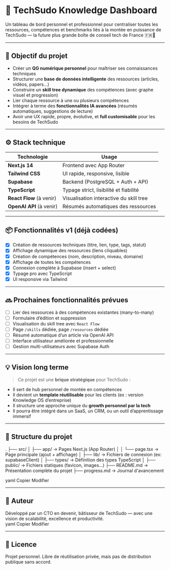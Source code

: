 # 🧠 TechSudo Knowledge Dashboard

Un tableau de bord personnel et professionnel pour centraliser toutes les ressources, compétences et benchmarks liés à la montée en puissance de TechSudo — la future plus grande boîte de conseil tech de France 🇫🇷🚀

---

## 🎯 Objectif du projet

- Créer un **QG numérique personnel** pour maîtriser ses connaissances techniques
- Structurer une **base de données intelligente** des ressources (articles, vidéos, papers…)
- Construire un **skill tree dynamique** des compétences (avec graphe visuel et progression)
- Lier chaque ressource à une ou plusieurs compétences
- Intégrer à terme des **fonctionnalités IA avancées** (résumés automatiques, suggestions de lecture)
- Avoir une UX rapide, propre, évolutive, et **full customisable** pour les besoins de TechSudo

---

## ⚙️ Stack technique

| Technologie     | Usage                                       |
|-----------------|---------------------------------------------|
| **Next.js 14**  | Frontend avec App Router                    |
| **Tailwind CSS**| UI rapide, responsive, lisible              |
| **Supabase**    | Backend (PostgreSQL + Auth + API)           |
| **TypeScript**  | Typage strict, lisibilité et fiabilité      |
| **React Flow** (à venir) | Visualisation interactive du skill tree |
| **OpenAI API** (à venir) | Résumés automatiques des ressources |

---

## 📦 Fonctionnalités v1 (déjà codées)

- [x] Création de ressources techniques (titre, lien, type, tags, statut)
- [x] Affichage dynamique des ressources (liens cliquables)
- [x] Création de compétences (nom, description, niveau, domaine)
- [x] Affichage de toutes les compétences
- [x] Connexion complète à Supabase (insert + select)
- [x] Typage pro avec TypeScript
- [x] UI responsive via Tailwind

---

## 🔜 Prochaines fonctionnalités prévues

- [ ] Lier des ressources à des compétences existantes (many-to-many)
- [ ] Formulaire d’édition et suppression
- [ ] Visualisation du skill tree avec `React Flow`
- [ ] Page `/skills` dédiée, page `/resources` dédiée
- [ ] Résumé automatique d’un article via OpenAI API
- [ ] Interface utilisateur améliorée et professionnelle
- [ ] Gestion multi-utilisateurs avec Supabase Auth

---

## 💡 Vision long terme

> Ce projet est une **brique stratégique** pour TechSudo :
- Il sert de hub personnel de montée en compétences
- Il devient un **template réutilisable** pour les clients (ex : version Knowledge OS d’entreprise)
- Il structure une approche unique du **growth personnel par la tech**
- Il pourra être intégré dans un SaaS, un CRM, ou un outil d’apprentissage immersif

---

## 📁 Structure du projet

.
├── src/
│ ├── app/ → Pages Next.js (App Router)
│ │ └── page.tsx → Page principale (ajout + affichage)
│ ├── lib/ → Fichiers de connexion (ex: supabaseClient)
│ ├── types/ → Définition des types TypeScript
│
├── public/ → Fichiers statiques (favicon, images...)
├── README.md → Présentation complète du projet
├── progress.md → Journal d'avancement

yaml
Copier
Modifier

---

## 🧠 Auteur

Développé par un CTO en devenir, bâtisseur de TechSudo — avec une vision de scalabilité, excellence et productivité.  
yaml
Copier
Modifier

---

## 📜 Licence

Projet personnel. Libre de réutilisation privée, mais pas de distribution publique sans accord.